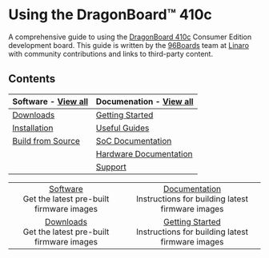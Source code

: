# Using the DragonBoard™ 410c

A comprehensive guide to using the [DragonBoard 410c](https://www.96boards.org/products/ce/dragonboard410c/) Consumer Edition development board. This guide is written by the [96Boards](https://www.96boards.org) team at [Linaro](http://www.linaro.org) with community contributions and links to third-party content.

## Contents

| Software - [View all](Software/README.md)             | Documenation - [View all](Documentation/README.md)             | 
|:------------------------------------------------------|:---------------------------------------------------------------|
| [Downloads](Software/Downloads/README.md)             | [Getting Started](Documentation/GettingStarted/README.md)      |
| [Installation](Software/Installation/README.md)       | [Useful Guides](Documentation/Guides/README.md)                |
| [Build from Source](Software/BuildSource/README.md)   | [SoC Documentation](Documentation/AdditionalDocs/README.md)    |
|                                                       | [Hardware Documentation](Documentation/HardwareDocs/README.md) |
|                                                       | [Support](Documentation/Troubleshooting/README.md)             |



<table align="center">
<tr>
	<td align="center"><a href="Software/README.md">Software</a><br>Get the latest pre-built firmware images</td>
	<td align="center"><a href="Documentation/README.md">Documentation</a><br>Instructions for building latest firmware images</td>
</tr>
<tr>
	<td align="center"><a href="Software/Downloads/README.md">Downloads</a><br>Get the latest pre-built firmware images</td>
	<td align="center"><a href="Documentation/GettingStarted/README.md">Getting Started</a><br>Instructions for building latest firmware images</td>
</tr>
</table>